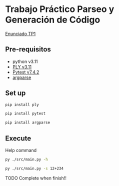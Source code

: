 # Trabajo Práctico Parseo y Generación de Código

[Enunciado TP1](./docs/tp1.pdf)

## Pre-requisitos

- python v3.11
- [PLY v3.11](https://github.com/dabeaz/ply)
- [Pytest v7.4.2](https://pypi.org/project/pytest/)
- [argparse](https://docs.python.org/3/library/argparse.html)


## Set up
```bash
pip install ply
```

```bash
pip install pytest
```

```bash
pip install argparse
```

## Execute

Help command
```bash
py ./src/main.py -h
```


```bash
py ./src/main.py -s 12+234
```

TODO Complete when finish!!